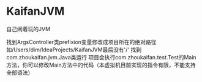 # KaifanJVM
自己闹着玩的JVM

找到ArgsController类prefixion变量修改成项目所在的绝对路径如/Users/dim/IdeaProjects/KaifanJVM最后没有'/'
找到com.zhoukaifan.jvm.Java类运行
项目会执行com.zhoukaifan.test.Test的Main方法，你可以修改Main方法中的代码（本虚拟机目前实现的指令有限，不能支持全部语法）
